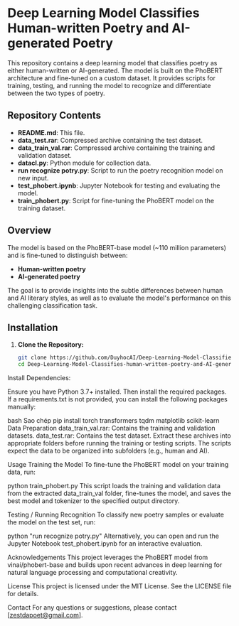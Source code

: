 # Deep Learning Model Classifies Human-written Poetry and AI-generated Poetry

This repository contains a deep learning model that classifies poetry as either human-written or AI-generated. The model is built on the PhoBERT architecture and fine-tuned on a custom dataset. It provides scripts for training, testing, and running the model to recognize and differentiate between the two types of poetry.

## Repository Contents

- **README.md**: This file.
- **data_test.rar**: Compressed archive containing the test dataset.
- **data_train_val.rar**: Compressed archive containing the training and validation dataset.
- **datacl.py**: Python module for collection data.
- **run recognize potry.py**: Script to run the poetry recognition model on new input.
- **test_phobert.ipynb**: Jupyter Notebook for testing and evaluating the model.
- **train_phobert.py**: Script for fine-tuning the PhoBERT model on the training dataset.

## Overview

The model is based on the PhoBERT-base model (~110 million parameters) and is fine-tuned to distinguish between:
- **Human-written poetry**
- **AI-generated poetry**

The goal is to provide insights into the subtle differences between human and AI literary styles, as well as to evaluate the model's performance on this challenging classification task.

## Installation

1. **Clone the Repository:**

   ```bash
   git clone https://github.com/DuyhocAI/Deep-Learning-Model-Classifies-human-written-poetry-and-AI-generated-poetry.git
   cd Deep-Learning-Model-Classifies-human-written-poetry-and-AI-generated-poetry
   
Install Dependencies:

Ensure you have Python 3.7+ installed. Then install the required packages. If a requirements.txt is not provided, you can install the following packages manually:

bash
Sao chép
pip install torch transformers tqdm matplotlib scikit-learn
Data Preparation
data_train_val.rar: Contains the training and validation datasets.
data_test.rar: Contains the test dataset.
Extract these archives into appropriate folders before running the training or testing scripts. The scripts expect the data to be organized into subfolders (e.g., human and AI).

Usage
Training the Model
To fine-tune the PhoBERT model on your training data, run:


python train_phobert.py
This script loads the training and validation data from the extracted data_train_val folder, fine-tunes the model, and saves the best model and tokenizer to the specified output directory.

Testing / Running Recognition
To classify new poetry samples or evaluate the model on the test set, run:

python "run recognize potry.py"
Alternatively, you can open and run the Jupyter Notebook test_phobert.ipynb for an interactive evaluation.

Acknowledgements
This project leverages the PhoBERT model from vinai/phobert-base and builds upon recent advances in deep learning for natural language processing and computational creativity.

License
This project is licensed under the MIT License. See the LICENSE file for details.

Contact
For any questions or suggestions, please contact [zestdapoet@gmail.com].
